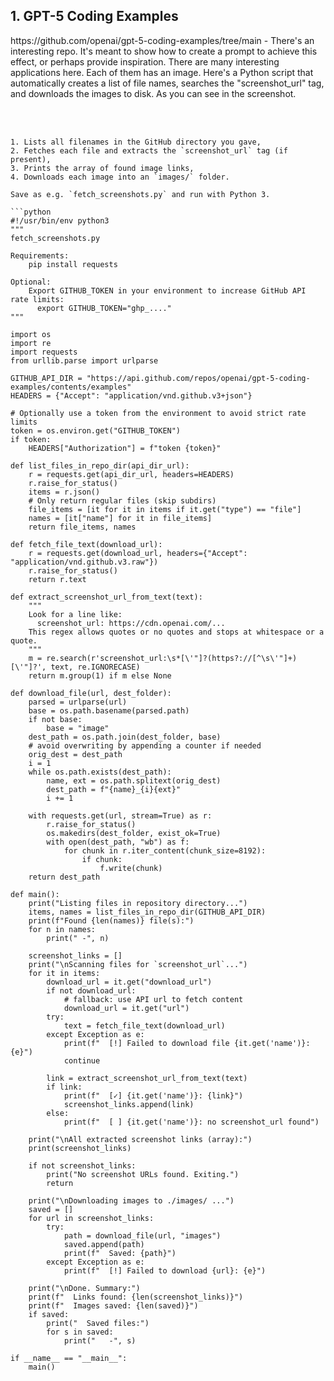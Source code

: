 <h2>1. GPT-5 Coding Examples</h2>
https://github.com/openai/gpt-5-coding-examples/tree/main - There's an interesting repo. It's meant to show how to create a prompt to achieve this effect, or perhaps provide inspiration. There are many interesting applications here. Each of them has an image. Here's a Python script that automatically creates a list of file names, searches the "screenshot_url" tag, and downloads the images to disk. As you can see in the screenshot.

<br /><br />

```
1. Lists all filenames in the GitHub directory you gave,
2. Fetches each file and extracts the `screenshot_url` tag (if present),
3. Prints the array of found image links,
4. Downloads each image into an `images/` folder.

Save as e.g. `fetch_screenshots.py` and run with Python 3.

```python
#!/usr/bin/env python3
"""
fetch_screenshots.py

Requirements:
    pip install requests

Optional:
    Export GITHUB_TOKEN in your environment to increase GitHub API rate limits:
      export GITHUB_TOKEN="ghp_...."
"""

import os
import re
import requests
from urllib.parse import urlparse

GITHUB_API_DIR = "https://api.github.com/repos/openai/gpt-5-coding-examples/contents/examples"
HEADERS = {"Accept": "application/vnd.github.v3+json"}

# Optionally use a token from the environment to avoid strict rate limits
token = os.environ.get("GITHUB_TOKEN")
if token:
    HEADERS["Authorization"] = f"token {token}"

def list_files_in_repo_dir(api_dir_url):
    r = requests.get(api_dir_url, headers=HEADERS)
    r.raise_for_status()
    items = r.json()
    # Only return regular files (skip subdirs)
    file_items = [it for it in items if it.get("type") == "file"]
    names = [it["name"] for it in file_items]
    return file_items, names

def fetch_file_text(download_url):
    r = requests.get(download_url, headers={"Accept": "application/vnd.github.v3.raw"})
    r.raise_for_status()
    return r.text

def extract_screenshot_url_from_text(text):
    """
    Look for a line like:
      screenshot_url: https://cdn.openai.com/...
    This regex allows quotes or no quotes and stops at whitespace or a quote.
    """
    m = re.search(r'screenshot_url:\s*[\'"]?(https?://[^\s\'"]+)[\'"]?', text, re.IGNORECASE)
    return m.group(1) if m else None

def download_file(url, dest_folder):
    parsed = urlparse(url)
    base = os.path.basename(parsed.path)
    if not base:
        base = "image"
    dest_path = os.path.join(dest_folder, base)
    # avoid overwriting by appending a counter if needed
    orig_dest = dest_path
    i = 1
    while os.path.exists(dest_path):
        name, ext = os.path.splitext(orig_dest)
        dest_path = f"{name}_{i}{ext}"
        i += 1

    with requests.get(url, stream=True) as r:
        r.raise_for_status()
        os.makedirs(dest_folder, exist_ok=True)
        with open(dest_path, "wb") as f:
            for chunk in r.iter_content(chunk_size=8192):
                if chunk:
                    f.write(chunk)
    return dest_path

def main():
    print("Listing files in repository directory...")
    items, names = list_files_in_repo_dir(GITHUB_API_DIR)
    print(f"Found {len(names)} file(s):")
    for n in names:
        print(" -", n)

    screenshot_links = []
    print("\nScanning files for `screenshot_url`...")
    for it in items:
        download_url = it.get("download_url")
        if not download_url:
            # fallback: use API url to fetch content
            download_url = it.get("url")
        try:
            text = fetch_file_text(download_url)
        except Exception as e:
            print(f"  [!] Failed to download file {it.get('name')}: {e}")
            continue

        link = extract_screenshot_url_from_text(text)
        if link:
            print(f"  [✓] {it.get('name')}: {link}")
            screenshot_links.append(link)
        else:
            print(f"  [ ] {it.get('name')}: no screenshot_url found")

    print("\nAll extracted screenshot links (array):")
    print(screenshot_links)

    if not screenshot_links:
        print("No screenshot URLs found. Exiting.")
        return

    print("\nDownloading images to ./images/ ...")
    saved = []
    for url in screenshot_links:
        try:
            path = download_file(url, "images")
            saved.append(path)
            print(f"  Saved: {path}")
        except Exception as e:
            print(f"  [!] Failed to download {url}: {e}")

    print("\nDone. Summary:")
    print(f"  Links found: {len(screenshot_links)}")
    print(f"  Images saved: {len(saved)}")
    if saved:
        print("  Saved files:")
        for s in saved:
            print("   -", s)

if __name__ == "__main__":
    main()
```

